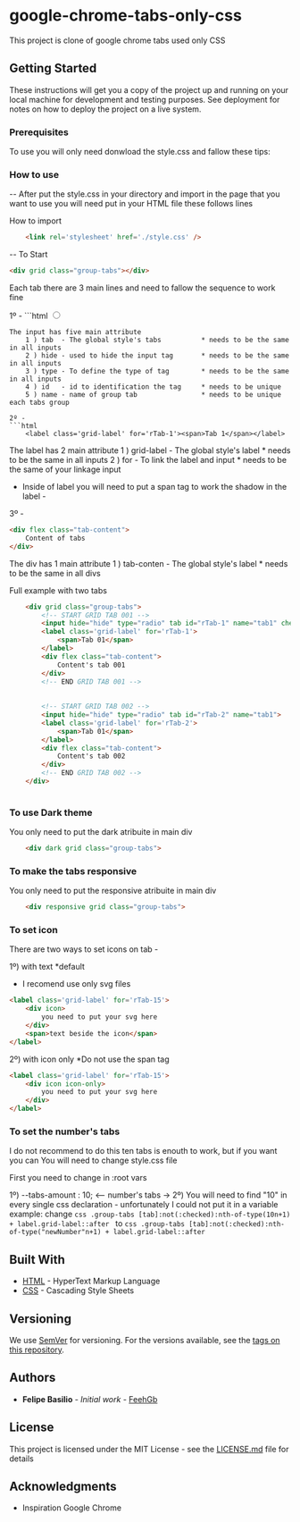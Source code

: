 # google-chrome-tabs-only-css

This project is clone of google chrome tabs used only CSS

## Getting Started

These instructions will get you a copy of the project up and running on your local machine for development and testing purposes. See deployment for notes on how to deploy the project on a live system.

### Prerequisites

To use you will only need donwload the style.css and fallow these tips:


### How to use

-- After put the style.css in your directory and import in the page that you want to use you will need put in your HTML file these follows lines

How to import
```html
    <link rel='stylesheet' href='./style.css' />
```

-- To Start
```html
<div grid class="group-tabs"></div>
```
Each tab there are 3 main lines and need to fallow the sequence to work fine

1º - ```html 
<input tab hide="hide" type="radio"  id="rTab-1" name="tab"> 
```
The input has five main attribute 
    1 ) tab  - The global style's tabs          * needs to be the same in all inputs
    2 ) hide - used to hide the input tag       * needs to be the same in all inputs
    3 ) type - To define the type of tag        * needs to be the same in all inputs
    4 ) id   - id to identification the tag     * needs to be unique
    5 ) name - name of group tab                * needs to be unique each tabs group

2º -
```html
    <label class='grid-label' for='rTab-1'><span>Tab 1</span></label>
```
The label has 2 main attribute
    1 ) grid-label  - The global style's label          * needs to be the same in all inputs
    2 ) for         - To link the label and input       * needs to be the same of your linkage input
    
- Inside of label you will need to put a span tag to work the shadow in the label - 
    
3º -
```html 
<div flex class="tab-content">
    Content of tabs
</div>
```
The div has 1 main attribute
    1 ) tab-conten  - The global style's label          * needs to be the same in all divs
  
Full example with two tabs
```html
    <div grid class="group-tabs">
        <!-- START GRID TAB 001 -->
        <input hide="hide" type="radio" tab id="rTab-1" name="tab1" checked="checked">
        <label class='grid-label' for='rTab-1'>
            <span>Tab 01</span>
        </label>
        <div flex class="tab-content">
            Content's tab 001
        </div>
        <!-- END GRID TAB 001 -->
        
        
        <!-- START GRID TAB 002 -->
        <input hide="hide" type="radio" tab id="rTab-2" name="tab1">
        <label class='grid-label' for='rTab-2'>
            <span>Tab 01</span>
        </label>
        <div flex class="tab-content">
            Content's tab 002
        </div>
        <!-- END GRID TAB 002 -->
    </div>
   
```

### To use Dark theme
You only need to put the dark atribuite in main div
```html
    <div dark grid class="group-tabs">
```

### To make the tabs responsive
You only need to put the responsive atribuite in main div
```html
    <div responsive grid class="group-tabs">
```

### To set icon

There are two ways to set icons on tab - 

1º) with text *default
- I recomend use only svg files
```html
<label class='grid-label' for='rTab-15'>
    <div icon>
        you need to put your svg here
    </div>
    <span>text beside the icon</span>
</label>
```

2º) with icon only 
*Do not use the span tag

```html
<label class='grid-label' for='rTab-15'>
    <div icon icon-only>
        you need to put your svg here
    </div>
</label>
```

### To set the number's tabs
I do not recommend to do this  ten tabs is enouth to work, but if you want you can
You will need to change style.css file

First you need to change in :root vars

1º) --tabs-amount : 10; <-- number's tabs ->
2º) You will need to find "10" in every single css declaration - unfortunately I could not put it in a variable
example:
    change
    ```css
        .group-tabs [tab]:not(:checked):nth-of-type(10n+1) + label.grid-label::after
    ```
    to
    ```css
        .group-tabs [tab]:not(:checked):nth-of-type("newNumber"n+1) + label.grid-label::after
    ```


## Built With

* [HTML](https://developer.mozilla.org/pt-BR/docs/Web/HTML) - HyperText Markup Language
* [CSS](https://developer.mozilla.org/pt-BR/docs/Web/CSS) - Cascading Style Sheets




## Versioning

We use [SemVer](http://semver.org/) for versioning. For the versions available, see the [tags on this repository](https://github.com/your/project/tags). 

## Authors

* **Felipe Basilio** - *Initial work* - [FeehGb](https://github.com/FeehGb)


## License

This project is licensed under the MIT License - see the [LICENSE.md](LICENSE.md) file for details

## Acknowledgments

* Inspiration
    Google Chrome
